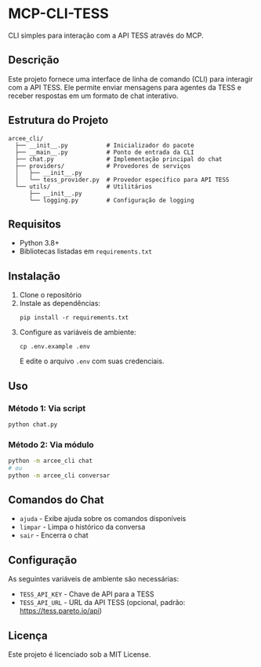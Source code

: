# MCP-CLI-TESS

CLI simples para interação com a API TESS através do MCP.

## Descrição

Este projeto fornece uma interface de linha de comando (CLI) para interagir com a API TESS. Ele permite enviar mensagens para agentes da TESS e receber respostas em um formato de chat interativo.

## Estrutura do Projeto

```
arcee_cli/
  ├── __init__.py           # Inicializador do pacote
  ├── __main__.py           # Ponto de entrada da CLI
  ├── chat.py               # Implementação principal do chat
  ├── providers/            # Provedores de serviços
  │   ├── __init__.py
  │   └── tess_provider.py  # Provedor específico para API TESS
  └── utils/                # Utilitários
      ├── __init__.py
      └── logging.py        # Configuração de logging
```

## Requisitos

- Python 3.8+
- Bibliotecas listadas em `requirements.txt`

## Instalação

1. Clone o repositório
2. Instale as dependências:
   ```
   pip install -r requirements.txt
   ```
3. Configure as variáveis de ambiente:
   ```
   cp .env.example .env
   ```
   E edite o arquivo `.env` com suas credenciais.

## Uso

### Método 1: Via script

```bash
python chat.py
```

### Método 2: Via módulo

```bash
python -m arcee_cli chat
# ou
python -m arcee_cli conversar
```

## Comandos do Chat

- `ajuda` - Exibe ajuda sobre os comandos disponíveis
- `limpar` - Limpa o histórico da conversa
- `sair` - Encerra o chat

## Configuração

As seguintes variáveis de ambiente são necessárias:

- `TESS_API_KEY` - Chave de API para a TESS
- `TESS_API_URL` - URL da API TESS (opcional, padrão: https://tess.pareto.io/api)

## Licença

Este projeto é licenciado sob a MIT License.